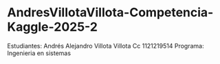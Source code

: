 # AndresVillotaVillota-Competencia-Kaggle-2025-2

Estudiantes:
Andrés Alejandro Villota Villota
Cc 1121219514
Programa: Ingenieria en sistemas
